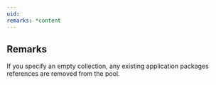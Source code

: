 ```yaml
---
uid: 
remarks: *content
---
```

## Remarks  
 If you specify an empty collection, any existing application             packages references are removed from the pool.